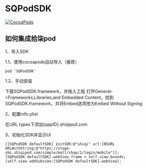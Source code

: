# SQPodSDK

[![CocoaPods](https://img.shields.io/cocoapods/v/SQPodSDK.svg?style=flat)](http://cocoapods.org/?q=SQPodSDK)

如何集成拾柒pod
------------
1、导入SDK

1.1、使用cocoapods自动导入（推荐）
```
pod 'SQPodSDK'
```
1.2、手动安装

下载SQPodSDK.framework，并拖入工程
打开General->Frameworks,Libraries,and Embedded Content，找到SQPodSDK.framework，并将Embed选项改为Embed Without Signing

2、配置info.plist

在URL types下添加{appID}.shiqipod.com

3、初始化SDK并显示UI

```
[[SQPodSDK defaultSDK] initSDK:@"shiqi" url:[NSURL URLWithString:@"https://stage-sbs.shiqipod.com/simple/mall/shop/1/login/mobile"]];
[SQPodSDK defaultSDK].webView.frame = self.view.bounds;
[self.view addSubview:[SQPodSDK defaultSDK].webView];
```


